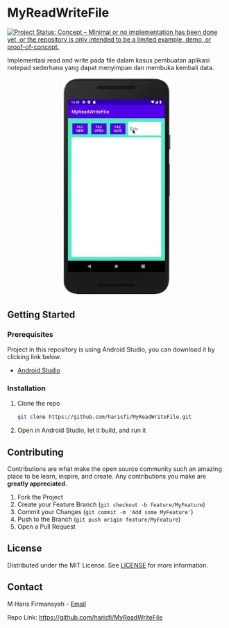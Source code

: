 # MyReadWriteFile
[![Project Status: Concept – Minimal or no implementation has been done yet, or the repository is only intended to be a limited example, demo, or proof-of-concept.](https://www.repostatus.org/badges/latest/concept.svg)](https://www.repostatus.org/#concept)

Implementasi read and write pada file dalam kasus pembuatan aplikasi notepad sederhana yang dapat menyimpan dan membuka kembali data.

<p align="center"><img src="https://github.com/harisfi/MyReadWriteFile/blob/master/20201112164427862deb4b30535b1b42beccd93e25c30a.gif?raw=true" width="250"/></p>

## Getting Started

### Prerequisites

Project in this repository is using Android Studio, you can download it by clicking link below.
* [Android Studio](https://developer.android.com/studio)

### Installation

1. Clone the repo
   ```sh
   git clone https://github.com/harisfi/MyReadWriteFile.git
   ```
2. Open in Android Studio, let it build, and run it

## Contributing

Contributions are what make the open source community such an amazing place to be learn, inspire, and create. Any contributions you make are **greatly appreciated**.

1. Fork the Project
2. Create your Feature Branch (`git checkout -b feature/MyFeature`)
3. Commit your Changes (`git commit -m 'Add some MyFeature'`)
4. Push to the Branch (`git push origin feature/MyFeature`)
5. Open a Pull Request

## License

Distributed under the MIT License. See [LICENSE](LICENSE) for more information.


## Contact

M Haris Firmansyah - <a href="mailto:%61%63%63%2e%63%70%2e%68%61%72%69%73%40%67%6d%61%69%6c%2e%63%6f%6d">Email</a>

Repo Link: https://github.com/harisfi/MyReadWriteFile
